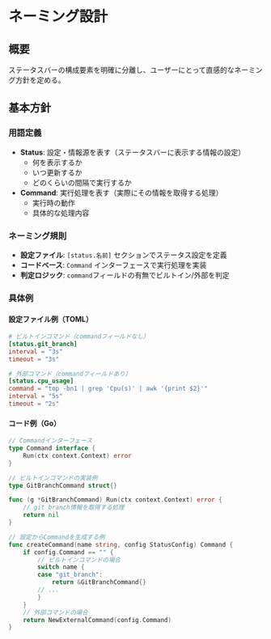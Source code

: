 # ネーミング設計

## 概要

ステータスバーの構成要素を明確に分離し、ユーザーにとって直感的なネーミング方針を定める。

## 基本方針

### 用語定義

- **Status**: 設定・情報源を表す（ステータスバーに表示する情報の設定）
  - 何を表示するか
  - いつ更新するか
  - どのくらいの間隔で実行するか
- **Command**: 実行処理を表す（実際にその情報を取得する処理）
  - 実行時の動作
  - 具体的な処理内容

### ネーミング規則

- **設定ファイル**: `[status.名前]` セクションでステータス設定を定義
- **コードベース**: `Command` インターフェースで実行処理を実装
- **判定ロジック**: `command`フィールドの有無でビルトイン/外部を判定

### 具体例

#### 設定ファイル例（TOML）

```toml
# ビルトインコマンド（commandフィールドなし）
[status.git_branch]
interval = "3s"
timeout = "3s"

# 外部コマンド（commandフィールドあり）
[status.cpu_usage]
command = "top -bn1 | grep 'Cpu(s)' | awk '{print $2}'"
interval = "5s"
timeout = "2s"
```

#### コード例（Go）

```go
// Commandインターフェース
type Command interface {
    Run(ctx context.Context) error
}

// ビルトインコマンドの実装例
type GitBranchCommand struct{}

func (g *GitBranchCommand) Run(ctx context.Context) error {
    // git branch情報を取得する処理
    return nil
}

// 設定からCommandを生成する例
func createCommand(name string, config StatusConfig) Command {
    if config.Command == "" {
        // ビルトインコマンドの場合
        switch name {
        case "git_branch":
            return &GitBranchCommand{}
        // ...
        }
    }
    // 外部コマンドの場合
    return NewExternalCommand(config.Command)
}
```

